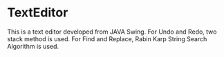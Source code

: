 # TextEditor
This is a text editor developed from JAVA Swing.
For Undo and Redo, two stack method is used.
For Find and Replace, Rabin Karp String Search Algorithm is used.
